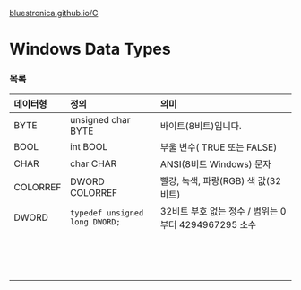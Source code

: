 [bluestronica.github.io/C](https://bluestronica.github.io/WindowsAPI)


# Windows Data Types


### 목록

| 데이터형 | 정의 | 의미 |
|:---|:---|:---|
|BYTE|unsigned char BYTE|바이트(8비트)입니다.|
|BOOL|int BOOL|부울 변수( TRUE 또는 FALSE)|
|CHAR|char CHAR|ANSI(8비트 Windows) 문자|
|COLORREF|DWORD COLORREF|빨강, 녹색, 파랑(RGB) 색 값(32비트)|
|DWORD|`typedef unsigned long DWORD;`|32비트 부호 없는 정수 / 범위는 0부터 4294967295 소수|
||||
||||
||||
||||
||||
||||
||||
||||
||||
||||
||||
||||
||||
||||


